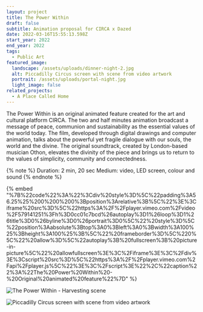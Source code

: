 ```yaml
---
layout: project
title: The Power Within
draft: false
subtitle: Animation proposal for CIRCA x Dazed
date: 2022-03-16T15:55:13.598Z
start_year: 2022
end_year: 2022
tags:
  - Public Art
featured_image:
  landscape: /assets/uploads/dinner-night-2.jpg
  alt: Piccadilly Circus screen with scene from video artwork
  portrait: /assets/uploads/portal-night.jpg
  light_image: false
related_projects:
  - A Place Called Home
---
```

The Power Within is an original animated feature created for the art and cultural platform CIRCA. The two and half minutes animation broadcast a message of peace, communion and sustainability as the essential values of the world today. The film, developed through digital drawings and computer animation, talks about the powerful yet fragile dialogue with our souls, the world and the divine. The original soundtrack, created by London-based musician Othon, elevates the divinity of the piece and brings us to return to the values of simplicity, community and connectedness.

{% note %}
Duration: 2 min, 20 sec
Medium: video, LED screen, colour and sound
{% endnote %}

{% embed "%7B%22code%22%3A%22%3Cdiv%20style%3D%5C%22padding%3A56.25%25%200%200%200%3Bposition%3Arelative%3B%5C%22%3E%3Ciframe%20src%3D%5C%22https%3A%2F%2Fplayer.vimeo.com%2Fvideo%2F579141251%3Fh%3D0cc01c7bcd%26autoplay%3D1%26loop%3D1%26title%3D0%26byline%3D0%26portrait%3D0%5C%22%20style%3D%5C%22position%3Aabsolute%3Btop%3A0%3Bleft%3A0%3Bwidth%3A100%25%3Bheight%3A100%25%3B%5C%22%20frameborder%3D%5C%220%5C%22%20allow%3D%5C%22autoplay%3B%20fullscreen%3B%20picture-in-picture%5C%22%20allowfullscreen%3E%3C%2Fiframe%3E%3C%2Fdiv%3E%3Cscript%20src%3D%5C%22https%3A%2F%2Fplayer.vimeo.com%2Fapi%2Fplayer.js%5C%22%3E%3C%2Fscript%3E%22%2C%22caption%22%3A%22The%20Power%20Within%20-%20Original%20animated%20feature%22%7D" %}

![The Power Within - Harvesting scene](/assets/uploads/dscf0043.jpg "Piccadilly Circus screen with scene from video artwork")

![Piccadilly Circus screen with scene from video artwork](/assets/uploads/portal-night.jpg "The Power Within - Portal scene")